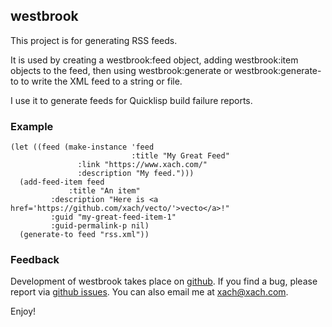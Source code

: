 ## westbrook

This project is for generating RSS feeds.

It is used by creating a westbrook:feed object, adding westbrook:item
objects to the feed, then using westbrook:generate or
westbrook:generate-to to write the XML feed to a string or file.

I use it to generate feeds for Quicklisp build failure reports.

### Example

    (let ((feed (make-instance 'feed
                               :title "My Great Feed"
			       :link "https://www.xach.com/"
			       :description "My feed.")))
      (add-feed-item feed
      		     :title "An item"
		     :description "Here is <a href='https://github.com/xach/vecto/'>vecto</a>!"
		     :guid "my-great-feed-item-1"
		     :guid-permalink-p nil)
      (generate-to feed "rss.xml"))

### Feedback

Development of westbrook takes place on
[github](https://github.com/xach/westbrook/). If you find a bug, please
report via [github
issues](https://github.com/xach/westbrook/issues). You can also email
me at [xach@xach.com](mailto:xach@xach.com).

Enjoy!

